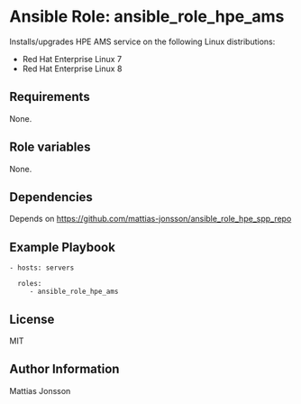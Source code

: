 Ansible Role: ansible_role_hpe_ams
=========

Installs/upgrades HPE AMS service on the following Linux distributions:

<ul>
<li>Red Hat Enterprise Linux 7
<li>Red Hat Enterprise Linux 8
</ul>


Requirements
---------------

None.

Role variables
---------------

None.


Dependencies
------------

Depends on https://github.com/mattias-jonsson/ansible_role_hpe_spp_repo


Example Playbook
----------------


    - hosts: servers

      roles:
         - ansible_role_hpe_ams

License
-------

MIT

Author Information
------------------

Mattias Jonsson
